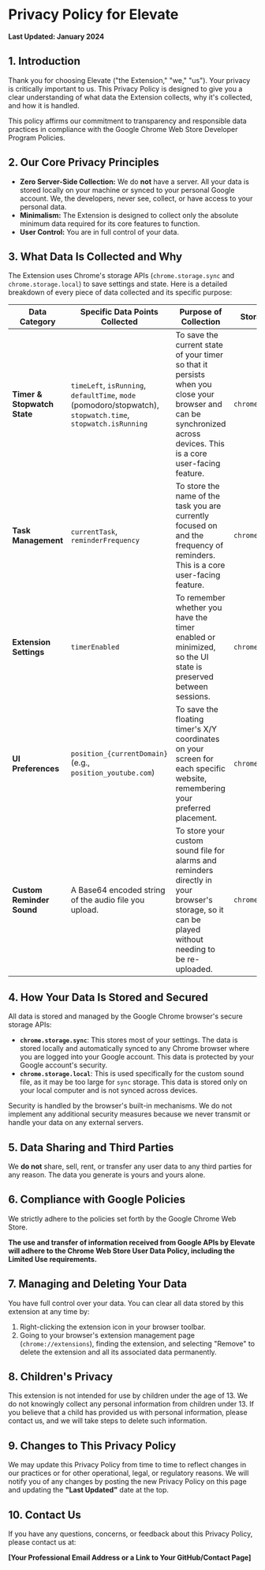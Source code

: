 # Privacy Policy for Elevate

**Last Updated: January 2024**

## 1. Introduction

Thank you for choosing Elevate ("the Extension," "we," "us"). Your privacy is critically important to us. This Privacy Policy is designed to give you a clear understanding of what data the Extension collects, why it's collected, and how it is handled.

This policy affirms our commitment to transparency and responsible data practices in compliance with the Google Chrome Web Store Developer Program Policies.

## 2. Our Core Privacy Principles

*   **Zero Server-Side Collection:** We do **not** have a server. All your data is stored locally on your machine or synced to your personal Google account. We, the developers, never see, collect, or have access to your personal data.
*   **Minimalism:** The Extension is designed to collect only the absolute minimum data required for its core features to function.
*   **User Control:** You are in full control of your data.

## 3. What Data Is Collected and Why

The Extension uses Chrome's storage APIs (`chrome.storage.sync` and `chrome.storage.local`) to save settings and state. Here is a detailed breakdown of every piece of data collected and its specific purpose:

| Data Category             | Specific Data Points Collected                                                                              | Purpose of Collection                                                                                                   | Storage API Used         |
| ------------------------- | ----------------------------------------------------------------------------------------------------------- | ----------------------------------------------------------------------------------------------------------------------- | ------------------------ |
| **Timer & Stopwatch State** | `timeLeft`, `isRunning`, `defaultTime`, `mode` (pomodoro/stopwatch), `stopwatch.time`, `stopwatch.isRunning` | To save the current state of your timer so that it persists when you close your browser and can be synchronized across devices. This is a core user-facing feature. | `chrome.storage.sync`    |
| **Task Management**         | `currentTask`, `reminderFrequency`                                                                          | To store the name of the task you are currently focused on and the frequency of reminders. This is a core user-facing feature. | `chrome.storage.sync`    |
| **Extension Settings**      | `timerEnabled`                                                                                              | To remember whether you have the timer enabled or minimized, so the UI state is preserved between sessions.          | `chrome.storage.sync`    |
| **UI Preferences**          | `position_{currentDomain}` (e.g., `position_youtube.com`)                                                 | To save the floating timer's X/Y coordinates on your screen for each specific website, remembering your preferred placement. | `chrome.storage.sync`    |
| **Custom Reminder Sound**   | A Base64 encoded string of the audio file you upload.                                                       | To store your custom sound file for alarms and reminders directly in your browser's storage, so it can be played without needing to be re-uploaded. | `chrome.storage.local`   |

## 4. How Your Data Is Stored and Secured

All data is stored and managed by the Google Chrome browser's secure storage APIs:

*   **`chrome.storage.sync`**: This stores most of your settings. The data is stored locally and automatically synced to any Chrome browser where you are logged into your Google account. This data is protected by your Google account's security.
*   **`chrome.storage.local`**: This is used specifically for the custom sound file, as it may be too large for `sync` storage. This data is stored only on your local computer and is not synced across devices.

Security is handled by the browser's built-in mechanisms. We do not implement any additional security measures because we never transmit or handle your data on any external servers.

## 5. Data Sharing and Third Parties

We **do not** share, sell, rent, or transfer any user data to any third parties for any reason. The data you generate is yours and yours alone.

## 6. Compliance with Google Policies

We strictly adhere to the policies set forth by the Google Chrome Web Store.

**The use and transfer of information received from Google APIs by Elevate will adhere to the Chrome Web Store User Data Policy, including the Limited Use requirements.**

## 7. Managing and Deleting Your Data

You have full control over your data. You can clear all data stored by this extension at any time by:

1.  Right-clicking the extension icon in your browser toolbar.
2.  Going to your browser's extension management page (`chrome://extensions`), finding the extension, and selecting "Remove" to delete the extension and all its associated data permanently.

## 8. Children's Privacy

This extension is not intended for use by children under the age of 13. We do not knowingly collect any personal information from children under 13. If you believe that a child has provided us with personal information, please contact us, and we will take steps to delete such information.

## 9. Changes to This Privacy Policy

We may update this Privacy Policy from time to time to reflect changes in our practices or for other operational, legal, or regulatory reasons. We will notify you of any changes by posting the new Privacy Policy on this page and updating the **"Last Updated"** date at the top.

## 10. Contact Us

If you have any questions, concerns, or feedback about this Privacy Policy, please contact us at:

**[Your Professional Email Address or a Link to Your GitHub/Contact Page]** 